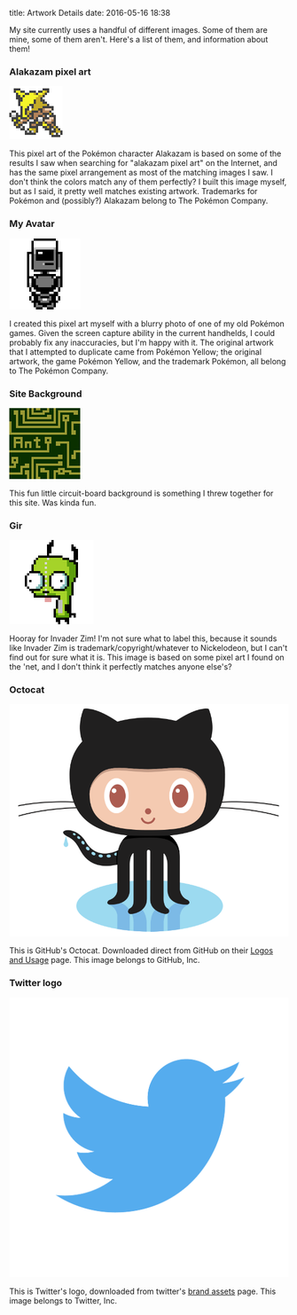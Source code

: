 title: Artwork Details
date: 2016-05-16 18:38

My site currently uses a handful of different images. Some of them are mine,
some of them aren't. Here's a list of them, and information about them!


### Alakazam pixel art

![Alakazam pixel art][alakazam]

This pixel art of the Pokémon character Alakazam is based on some of the results
I saw when searching for "alakazam pixel art" on the Internet, and has the same
pixel arrangement as most of the matching images I saw. I don't think the colors
match any of them perfectly? I built this image myself, but as I said, it pretty
well matches existing artwork. Trademarks for Pokémon and (possibly?) Alakazam
belong to The Pokémon Company.


### My Avatar

![My avatar][avatar]

I created this pixel art myself with a blurry photo of one of my old Pokémon
games. Given the screen capture ability in the current handhelds, I could
probably fix any inaccuracies, but I'm happy with it. The original artwork that
I attempted to duplicate came from Pokémon Yellow; the original artwork, the
game Pokémon Yellow, and the trademark Pokémon, all belong to The Pokémon
Company.


### Site Background

![site background][background]

This fun little circuit-board background is something I threw together for this
site. Was kinda fun.


### Gir

![Gir][gir]

Hooray for Invader Zim! I'm not sure what to label this, because it sounds like
Invader Zim is trademark/copyright/whatever to Nickelodeon, but I can't find out
for sure what it is. This image is based on some pixel art I found on the 'net,
and I don't think it perfectly matches anyone else's?


### Octocat

![GitHub's Octocat][octocat]

This is GitHub's Octocat. Downloaded direct from GitHub on their [Logos and
Usage](https://github.com/logos) page. This image belongs to GitHub, Inc.


### Twitter logo

![Twitter Logo][twitter-logo]

This is Twitter's logo, downloaded from twitter's [brand
assets](https://about.twitter.com/company/brand-assets) page. This image belongs
to Twitter, Inc.



[alakazam]: /theme/images/alakazam.png
[avatar]: /theme/images/avatar.png
[background]: /theme/images/background.png
[gir]: /theme/images/gir.png
[octocat]: /theme/images/others/octocat.png
[twitter-logo]: /theme/images/others/twitter-logo.png
